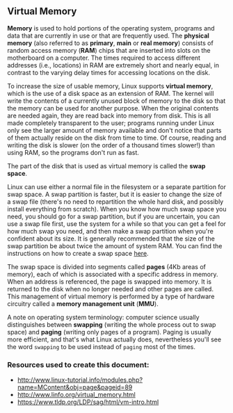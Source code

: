 ## Virtual Memory

**Memory** is used to hold portions of the operating system, programs and data that are currently in use or that are frequently used. The **physical memory** (also referred to as **primary**, **main** or **real memory**) consists of random access memory (**RAM**) chips that are inserted into slots on the motherboard on a computer. The times required to access different addresses (i.e., locations) in RAM are extremely short and nearly equal, in contrast to the varying delay times for accessing locations on the disk.

To increase the size of usable memory, Linux supports **virtual memory**, which is the use of a disk space as an extension of RAM. The kernel will write the contents of a currently unused block of memory to the disk so that the memory can be used for another purpose. When the original contents are needed again, they are read back into memory from disk. This is all made completely transparent to the user; programs running under Linux only see the larger amount of memory available and don't notice that parts of them actually reside on the disk from time to time. Of course, reading and writing the disk is slower (on the order of a thousand times slower!) than using RAM, so the programs don't run as fast.

The part of the disk that is used as virtual memory is called the **swap space**.

Linux can use either a normal file in the filesystem or a separate partition for swap space. A swap partition is faster, but it is easier to change the size of a swap file (there's no need to repartition the whole hard disk, and possibly install everything from scratch). When you know how much swap space you need, you should go for a swap partition, but if you are uncertain, you can use a swap file first, use the system for a while so that you can get a feel for how much swap you need, and then make a swap partition when you're confident about its size. It is generally recommended that the size of the swap partition be about twice the amount of system RAM. You can find the instructions on how to create a swap space [here](https://www.tldp.org/LDP/sag/html/swap-space.html).

The swap space is divided into segments called **pages** (4Kb areas of memory), each of which is associated with a specific address in memory. When an address is referenced, the page is swapped into memory. It is returned to the disk when no longer needed and other pages are called. This management of virtual memory is performed by a type of hardware circuitry called a **memory management unit** (**MMU**).

A note on operating system terminology: computer science usually distinguishes between **swapping** (writing the whole process out to swap space) and **paging** (writing only pages of a program). Paging is usually more efficient, and that's what Linux actually does, nevertheless you'll see the word `swapping` to be used instead of `paging` most of the times.

### Resources used to create this document:

* http://www.linux-tutorial.info/modules.php?name=MContent&obj=page&pageid=89
* http://www.linfo.org/virtual_memory.html
* https://www.tldp.org/LDP/sag/html/vm-intro.html
